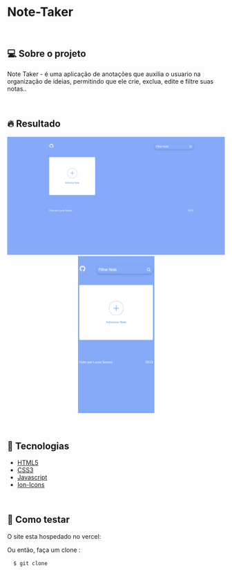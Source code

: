 # Note-Taker

<br />

## 💻 Sobre o projeto

Note Taker - é uma aplicação de anotações que auxilia o usuario na organização de ideias, permitindo que ele crie, exclua, edite e filtre suas notas..

<br />

## 🔥 Resultado

<p align="center">
  <img src="./github/notetrackerdesktop.gif" width="620px">

  <img src="./github/notetakermobile.gif" width="177px">
</p>

<br/>

## :rocket: Tecnologias
- [HTML5](https://developer.mozilla.org/en-US/docs/Glossary/HTML5)
- [CSS3](https://developer.mozilla.org/pt-BR/docs/Web/CSS)
- [Javascript](https://developer.mozilla.org/pt-BR/docs/Web/JavaScript)
- [Ion-Icons](https://ionic.io/ionicons/v4)

<br />

## 🤔 Como testar

O site esta hospedado no vercel: []()

Ou então, faça um clone :

```sh
  $ git clone 
```
